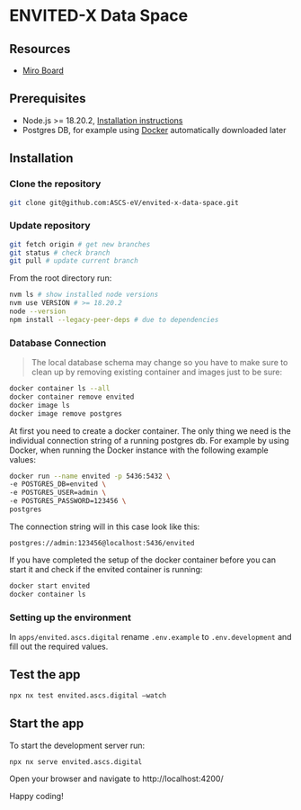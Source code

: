 # ENVITED-X Data Space

## Resources

- [Miro Board](https://miro.com/app/board/uXjVNeZRbEw=/)

## Prerequisites

- Node.js >= 18.20.2, [Installation instructions](https://github.com/nvm-sh/nvm)
- Postgres DB, for example using [Docker](https://hub.docker.com/_/postgres) automatically downloaded later

## Installation

### Clone the repository

```bash
git clone git@github.com:ASCS-eV/envited-x-data-space.git
```

### Update repository

```bash
git fetch origin # get new branches
git status # check branch
git pull # update current branch
```

From the root directory run:

```bash
nvm ls # show installed node versions
nvm use VERSION # >= 18.20.2
node --version
npm install --legacy-peer-deps # due to dependencies
```

### Database Connection

> The local database schema may change so you have to make sure to clean up by removing existing container and images just to be sure:

```bash
docker container ls --all
docker container remove envited
docker image ls
docker image remove postgres
```

At first you need to create a docker container. The only thing we need is the individual connection string of a running postgres db.
For example by using Docker, when running the Docker instance with the following example values:

```bash
docker run --name envited -p 5436:5432 \
-e POSTGRES_DB=envited \
-e POSTGRES_USER=admin \
-e POSTGRES_PASSWORD=123456 \
postgres
```

The connection string will in this case look like this:

```text
postgres://admin:123456@localhost:5436/envited
```

If you have completed the setup of the docker container before you can start it and check if the envited container is running:

```bash
docker start envited
docker container ls
```

### Setting up the environment

In `apps/envited.ascs.digital` rename `.env.example` to `.env.development` and fill out the required values.

## Test the app

```bash
npx nx test envited.ascs.digital —watch
```

## Start the app

To start the development server run:

```bash
npx nx serve envited.ascs.digital
```

Open your browser and navigate to http://localhost:4200/

Happy coding!

